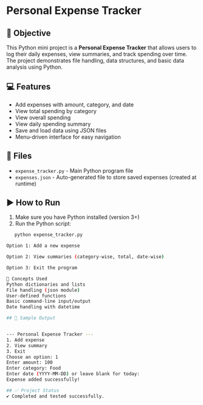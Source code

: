 # Personal Expense Tracker

## 📌 Objective
This Python mini project is a **Personal Expense Tracker** that allows users to log their daily expenses, view summaries, and track spending over time. The project demonstrates file handling, data structures, and basic data analysis using Python.

## 💻 Features
- Add expenses with amount, category, and date
- View total spending by category
- View overall spending
- View daily spending summary
- Save and load data using JSON files
- Menu-driven interface for easy navigation

## 📂 Files
- `expense_tracker.py` - Main Python program file
- `expenses.json` - Auto-generated file to store saved expenses (created at runtime)

## ▶️ How to Run
1. Make sure you have Python installed (version 3+)
2. Run the Python script:
```bash
   python expense_tracker.py

Option 1: Add a new expense

Option 2: View summaries (category-wise, total, date-wise)

Option 3: Exit the program

🧠 Concepts Used
Python dictionaries and lists
File handling (json module)
User-defined functions
Basic command-line input/output
Date handling with datetime

## 📸 Sample Output


--- Personal Expense Tracker ---
1. Add expense
2. View summary
3. Exit
Choose an option: 1
Enter amount: 100
Enter category: Food
Enter date (YYYY-MM-DD) or leave blank for today:
Expense added successfully!

## ✅ Project Status
✔️ Completed and tested successfully.

